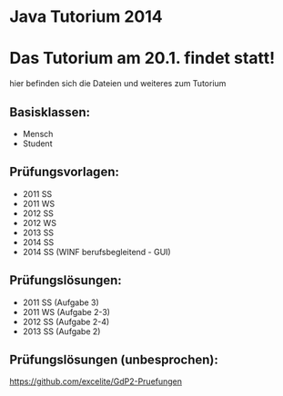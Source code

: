 Java Tutorium 2014
=============
Das Tutorium am 20.1. findet statt!
=============

hier befinden sich die Dateien und weiteres zum Tutorium

## Basisklassen:
* Mensch
* Student

## Prüfungsvorlagen:
* 2011 SS
* 2011 WS
* 2012 SS
* 2012 WS
* 2013 SS
* 2014 SS
* 2014 SS (WINF berufsbegleitend - GUI)

## Prüfungslösungen:
* 2011 SS (Aufgabe 3)
* 2011 WS (Aufgabe 2-3)
* 2012 SS (Aufgabe 2-4)
* 2013 SS (Aufgabe 2)

## Prüfungslösungen (unbesprochen):
https://github.com/excelite/GdP2-Pruefungen
